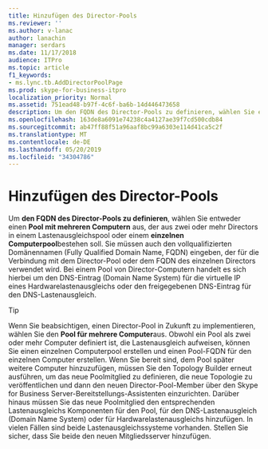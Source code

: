 ```yaml
---
title: Hinzufügen des Director-Pools
ms.reviewer: ''
ms.author: v-lanac
author: lanachin
manager: serdars
ms.date: 11/17/2018
audience: ITPro
ms.topic: article
f1_keywords:
- ms.lync.tb.AddDirectorPoolPage
ms.prod: skype-for-business-itpro
localization_priority: Normal
ms.assetid: 751ead48-b97f-4c6f-ba6b-14d446473658
description: Um den FQDN des Director-Pools zu definieren, wählen Sie entweder einen Pool mit mehreren Computern aus, der aus zwei oder mehr Directors in einem Lastenausgleichspool oder einem einzelnen Computerpool bestehen soll. Sie müssen auch den vollqualifizierten Domänennamen (Fully Qualified Domain Name, FQDN) eingeben, der für die Verbindung mit dem Director-Pool oder dem FQDN des einzelnen Directors verwendet wird. Bei einem Pool von Director-Computern handelt es sich hierbei um den DNS-Eintrag (Domain Name System) für die virtuelle IP eines Hardwarelastenausgleichs oder den freigegebenen DNS-Eintrag für den DNS-Lastenausgleich.
ms.openlocfilehash: 163de8a6091e74238c4a4127ae39f7cd500cdb84
ms.sourcegitcommit: ab47ff88f51a96aaf8bc99a6303e114d41ca5c2f
ms.translationtype: MT
ms.contentlocale: de-DE
ms.lasthandoff: 05/20/2019
ms.locfileid: "34304786"
---
```

# <a name="add-director-pool"></a>Hinzufügen des Director-Pools
 
Um **den FQDN des Director-Pools zu definieren**, wählen Sie entweder einen **Pool mit mehreren Computern** aus, der aus zwei oder mehr Directors in einem Lastenausgleichspool oder einem **einzelnen Computerpool**bestehen soll. Sie müssen auch den vollqualifizierten Domänennamen (Fully Qualified Domain Name, FQDN) eingeben, der für die Verbindung mit dem Director-Pool oder dem FQDN des einzelnen Directors verwendet wird. Bei einem Pool von Director-Computern handelt es sich hierbei um den DNS-Eintrag (Domain Name System) für die virtuelle IP eines Hardwarelastenausgleichs oder den freigegebenen DNS-Eintrag für den DNS-Lastenausgleich.
  
> [!TIP]
> Wenn Sie beabsichtigen, einen Director-Pool in Zukunft zu implementieren, wählen Sie den **Pool für mehrere Computer**aus. Obwohl ein Pool als zwei oder mehr Computer definiert ist, die Lastenausgleich aufweisen, können Sie einen einzelnen Computerpool erstellen und einen Pool-FQDN für den einzelnen Computer erstellen. Wenn Sie bereit sind, dem Pool später weitere Computer hinzuzufügen, müssen Sie den Topology Builder erneut ausführen, um das neue Poolmitglied zu definieren, die neue Topologie zu veröffentlichen und dann den neuen Director-Pool-Member über den Skype for Business Server-Bereitstellungs-Assistenten einzurichten. Darüber hinaus müssen Sie das neue Poolmitglied den entsprechenden Lastenausgleichs Komponenten für den Pool, für den DNS-Lastenausgleich (Domain Name System) oder für Hardwarelastenausgleichs hinzufügen. In vielen Fällen sind beide Lastenausgleichssysteme vorhanden. Stellen Sie sicher, dass Sie beide den neuen Mitgliedsserver hinzufügen. 
  

